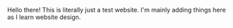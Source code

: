 Hello there! This is literally just a test website. I'm mainly adding things here as I learn website design.
